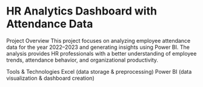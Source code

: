 # HR Analytics Dashboard with Attendance Data

Project Overview
This project focuses on analyzing employee attendance data for the year 2022–2023 and generating insights using Power BI. The analysis provides HR professionals with a better understanding of employee trends, attendance behavior, and organizational productivity.

Tools & Technologies
Excel (data storage & preprocessing)
Power BI (data visualization & dashboard creation)
